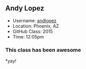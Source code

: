## Andy Lopez

* Username: [andlopez](http://github.com/andlopez)
* Location: Phoenix, AZ
* GitHub Class: 2015
* Time: 12:05pm

### This class has been awesome

*yay!